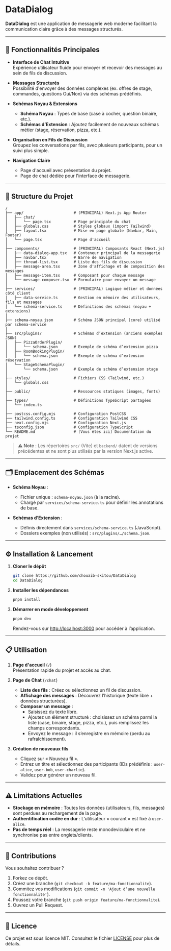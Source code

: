 # DataDialog

**DataDialog** est une application de messagerie web moderne facilitant la communication claire grâce à des messages structurés.

---

## 🚀 Fonctionnalités Principales

- **Interface de Chat Intuitive**  
  Expérience utilisateur fluide pour envoyer et recevoir des messages au sein de fils de discussion.

- **Messages Structurés**  
  Possibilité d'envoyer des données complexes (ex. offres de stage, commandes, questions Oui/Non) via des schémas prédéfinis.

- **Schémas Noyau & Extensions**  
  - **Schéma Noyau** : Types de base (case à cocher, question binaire, etc.).  
  - **Schémas d’Extension** : Ajoutez facilement de nouveaux schémas métier (stage, réservation, pizza, etc.).

- **Organisation en Fils de Discussion**  
  Groupez les conversations par fils, avec plusieurs participants, pour un suivi plus simple.

- **Navigation Claire**  
  - Page d'accueil avec présentation du projet.  
  - Page de chat dédiée pour l'interface de messagerie.

---

## 📂 Structure du Projet

```
/
├── app/                      # (PRINCIPAL) Next.js App Router
│   ├── chat/
│   │   └── page.tsx          # Page principale du chat
│   ├── globals.css           # Styles globaux (import Tailwind)
│   ├── layout.tsx            # Mise en page globale (Navbar, Main, Footer)
│   └── page.tsx              # Page d'accueil
│
├── components/               # (PRINCIPAL) Composants React (Next.js)
│   ├── data-dialog-app.tsx   # Conteneur principal de la messagerie
│   ├── navbar.tsx            # Barre de navigation
│   ├── thread-list.tsx       # Liste des fils de discussion
│   ├── message-area.tsx      # Zone d'affichage et de composition des messages
│   ├── message-item.tsx      # Composant pour chaque message
│   └── message-composer.tsx  # Formulaire pour envoyer un message
│
├── services/                 # (PRINCIPAL) Logique métier et données côté client
│   ├── data-service.ts       # Gestion en mémoire des utilisateurs, fils et messages
│   └── schema-service.ts     # Définitions des schémas (noyau + extensions)
│
├── schema-noyau.json         # Schéma JSON principal (core) utilisé par schema-service
│
├── src/plugins/              # Schémas d’extension (anciens exemples JSON)
│   ├── PizzaOrderPlugin/
│   │   └── schema.json       # Exemple de schéma d’extension pizza
│   ├── RoomBookingPlugin/
│   │   └── schema.json       # Exemple de schéma d’extension réservation
│   └── StageSchemaPlugin/
│       └── schema.json       # Exemple de schéma d’extension stage
│
├── styles/                   # Fichiers CSS (Tailwind, etc.)
│   └── globals.css
│
├── public/                   # Ressources statiques (images, fonts)
│
├── types/                    # Définitions TypeScript partagées
│   └── index.ts
│
├── postcss.config.mjs        # Configuration PostCSS
├── tailwind.config.ts        # Configuration Tailwind CSS
├── next.config.mjs           # Configuration Next.js
├── tsconfig.json             # Configuration TypeScript
└── README.md                 # [Vous êtes ici] Documentation du projet
```

> **⚠️ Note** : Les répertoires `src/` (Vite) et `backend/` datent de versions précédentes et ne sont plus utilisés par la version Next.js active.

---

## 🗂️ Emplacement des Schémas

- **Schéma Noyau** :  
  - Fichier unique : `schema-noyau.json` (à la racine).  
  - Chargé par `services/schema-service.ts` pour définir les annotations de base.

- **Schémas d’Extension** :  
  - Définis directement dans `services/schema-service.ts` (JavaScript).  
  - Dossiers exemples (non utilisés) : `src/plugins/…/schema.json`.

---

## ⚙️ Installation & Lancement

1. **Cloner le dépôt**  
   ```bash
   git clone https://github.com/chouaib-skitou/DataDialog
   cd DataDialog
   ```

2. **Installer les dépendances**  
   ```bash
   pnpm install
   ```

3. **Démarrer en mode développement**  
   ```bash
   pnpm dev
   ```  
   Rendez-vous sur [http://localhost:3000](http://localhost:3000) pour accéder à l’application.

---

## 📋 Utilisation

1. **Page d'accueil** (`/`)  
   Présentation rapide du projet et accès au chat.

2. **Page de Chat** (`/chat`)  
   - **Liste des fils** : Créez ou sélectionnez un fil de discussion.  
   - **Affichage des messages** : Découvrez l’historique (texte libre + données structurées).  
   - **Composer un message** :  
     - Saisissez du texte libre.  
     - Ajoutez un élément structuré : choisissez un schéma parmi la liste (case, binaire, stage, pizza, etc.), puis remplissez les champs correspondants.  
     - Envoyez le message : il s’enregistre en mémoire (perdu au rafraîchissement).

3. **Création de nouveaux fils**  
   - Cliquez sur « Nouveau fil ».  
   - Entrez un titre et sélectionnez des participants (IDs prédéfinis : `user-alice`, `user-bob`, `user-charlie`).  
   - Validez pour générer un nouveau fil.

---

## ⚠️ Limitations Actuelles

- **Stockage en mémoire** : Toutes les données (utilisateurs, fils, messages) sont perdues au rechargement de la page.  
- **Authentification codée en dur** : L’utilisateur « courant » est fixé à `user-alice`.  
- **Pas de temps réel** : La messagerie reste monodeviculaire et ne synchronise pas entre onglets/clients.

---

## 🙌 Contributions

Vous souhaitez contribuer ?  
1. Forkez ce dépôt.  
2. Créez une branche (`git checkout -b feature/ma-fonctionnalite`).  
3. Commitez vos modifications (`git commit -m 'Ajout d’une nouvelle fonctionnalité'`).  
4. Poussez votre branche (`git push origin feature/ma-fonctionnalite`).  
5. Ouvrez un Pull Request.

---

## 📜 Licence

Ce projet est sous licence MIT. Consultez le fichier [LICENSE](LICENSE) pour plus de détails.
